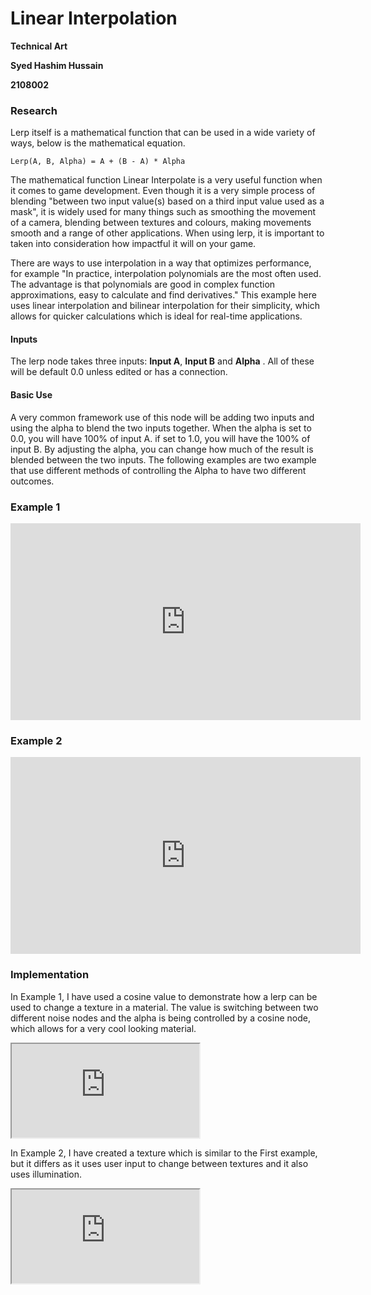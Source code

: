 # Linear Interpolation

**Technical Art**

**Syed Hashim Hussain**

**2108002**

### Research

Lerp itself is a mathematical function that can be used in a wide variety of ways, below is the mathematical equation.
```
Lerp(A, B, Alpha) = A + (B - A) * Alpha
```
The mathematical function Linear Interpolate is a very useful function when it comes to game development. Even though it is a very simple process of blending "between two input value(s) based on a third input value used as a mask", it is widely used for many things such as smoothing the movement of a camera, blending between textures and colours, making movements smooth and a range of other applications. When using lerp, it is important to taken into consideration how impactful it will on your game.

There are ways to use interpolation in a way that optimizes performance, for example "In practice, interpolation polynomials are the most often used. The advantage is that polynomials are good in complex function approximations, easy to calculate and find derivatives." This example here uses linear interpolation and bilinear interpolation for their simplicity, which allows for quicker calculations which is ideal for real-time applications.

#### Inputs

The lerp node takes three inputs: **Input A**, **Input B** and **Alpha** . All of these will be default 0.0 unless edited or has a connection. 

#### Basic Use

A very common framework use of this node will be adding two inputs and using the alpha to blend the two inputs together. When the alpha is set to 0.0, you will have 100% of input A. if set to 1.0, you will have the 100% of input B. By adjusting the alpha, you can change how much of the result is blended between the two inputs. The following examples are two example that use different methods of controlling the Alpha to have two different outcomes.

### Example 1
<iframe width="560" height="315" src="https://www.youtube.com/embed/iuozOQjvsVQ?si=xpK9H_-zGJxwbpNd" title="YouTube video player" frameborder="0" allow="accelerometer; autoplay; clipboard-write; encrypted-media; gyroscope; picture-in-picture; web-share" referrerpolicy="strict-origin-when-cross-origin" allowfullscreen></iframe>

### Example 2
<iframe width="560" height="315" src="https://www.youtube.com/embed/0sCndNcAG5I?si=aB4WS1ksf8Bs-drT" title="YouTube video player" frameborder="0" allow="accelerometer; autoplay; clipboard-write; encrypted-media; gyroscope; picture-in-picture; web-share" referrerpolicy="strict-origin-when-cross-origin" allowfullscreen></iframe>

### **Implementation**

In Example 1, I have used a cosine value to demonstrate how a lerp can be used to change a texture in a material. The value is switching between two different noise nodes and the alpha is being controlled by a cosine node, which allows for a very cool looking material.
<iframe src="https://blueprintue.com/render/l2qe70sd/" scrolling="no" allowfullscreen></iframe>

In Example 2, I have created a texture which is similar to the First example, but it differs as it uses user input to change between textures and it also uses illumination.
<iframe src="https://blueprintue.com/render/nfirnlts/" scrolling="no" allowfullscreen></iframe>
